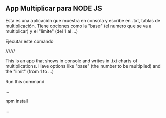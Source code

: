 

## App Multiplicar para NODE JS

Esta es una aplicación que muestra en consola y escribe en .txt, tablas de multiplicación. Tiene opciones como la "base" (el numero que se va a multiplicar) y el "limite" (del 1 al ...)

Ejecutar este comando

//////

This is an app that shows in console and writes in .txt charts of multiplications. Have options like "base" (the number to be multiplied) and 
the "limit" (from 1 to ...)

Run this command

...

npm install

...